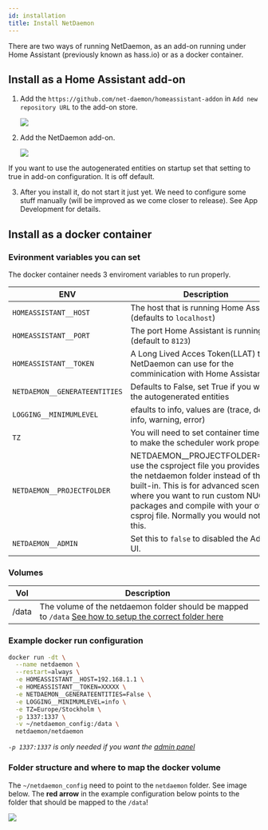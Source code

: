```yaml
---
id: installation
title: Install NetDaemon
---
```

There are two ways of running NetDaemon, as an add-on running under Home Assistant (previously known as hass.io) or as a docker container.

## Install as a Home Assistant add-on

1. Add the `https://github.com/net-daemon/homeassistant-addon` in `Add new repository URL` to the add-on store.

    ![](/img/docs/started/newrepo.png)

2. Add the NetDaemon add-on.

    ![](/img/docs/started/daemon.png)

If you want to use the autogenerated entities on startup set that setting to true in add-on configuration. It is off default.

3. After you install it, do not start it just yet. We need to configure some stuff manually (will be improved as we come closer to release). See App Development for details.

## Install as a docker container

### Evironment variables you can set
The docker container needs 3 enviroment variables to run properly.

ENV | Description
-- | --
`HOMEASSISTANT__HOST` | The host that is running Home Assistant (defaults to `localhost`)
`HOMEASSISTANT__PORT` | The port Home Assistant is running on (default to `8123`)
`HOMEASSISTANT__TOKEN` | A Long Lived Acces Token(LLAT) that NetDaemon can use for the comminication with Home Assistant.
`NETDAEMON__GENERATEENTITIES` | Defaults to False, set True if you want the autogenerated entities
`LOGGING__MINIMUMLEVEL` | efaults to info, values are (trace, debug, info, warning, error)
`TZ` | You will need to set container time zone to make the scheduler work properly
`NETDAEMON__PROJECTFOLDER` | NETDAEMON__PROJECTFOLDER=/data use the csproject file you provides in the netdaemon folder instead of the built-in. This is for advanced scenarios where you want to run custom NUGET packages and compile with your own csproj file. Normally you would not use this.
`NETDAEMON__ADMIN` | Set this to `false` to disabled the Admin UI.

### Volumes

Vol | Description
-- | --
/data | The volume of the netdaemon folder should be mapped to `/data` [See how to setup the correct folder here](installation.md#folder-structure-and-where-to-map-the-docker-volume)


### Example docker run configuration

```bash
docker run -dt \
  --name netdaemon \
  --restart=always \
  -e HOMEASSISTANT__HOST=192.168.1.1 \
  -e HOMEASSISTANT__TOKEN=XXXXX \
  -e NETDAEMON__GENERATEENTITIES=False \
  -e LOGGING__MINIMUMLEVEL=info \
  -e TZ=Europe/Stockholm \
  -p 1337:1337 \
  -v ~/netdaemon_config:/data \
  netdaemon/netdaemon
```
_`-p 1337:1337` is only needed if you want the [admin panel](https://github.com/net-daemon/admin)_

### Folder structure and where to map the docker volume
The `~/netdaemon_config` need to point to the `netdaemon` folder. See image below. The **red arrow** in the example configuration below points to the folder that should be mapped to the `/data`!

![](/img/docs/installation/folder_structure_netdaemon.png)